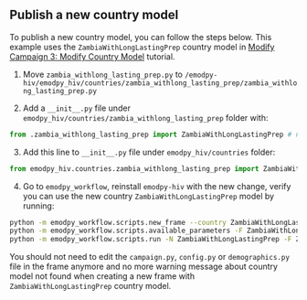 ## Publish a new country model

To publish a new country model, you can follow the steps below. This example uses the `ZambiaWithLongLastingPrep` country model in 
[Modify Campaign 3: Modify Country Model](../tutorials/modify_campaign_3_modify_country_model.md) tutorial.

1. Move `zambia_withlong_lasting_prep.py` to `/emodpy-hiv/emodpy_hiv/countries/zambia_withlong_lasting_prep/zambia_withlong_lasting_prep.py`

2. Add a `__init__.py` file under `emodpy_hiv/countries/zambia_withlong_lasting_prep` folder with:
```python
from .zambia_withlong_lasting_prep import ZambiaWithLongLastingPrep # noqa: F401
```

3. Add this line to `__init__.py` file under `emodpy_hiv/countries` folder:
```python
from emodpy_hiv.countries.zambia_withlong_lasting_prep import ZambiaWithLongLastingPrep # noqa: F401
```

4. Go to `emodpy_workflow`, reinstall `emodpy-hiv` with the new change, verify you can use the new country `ZambiaWithLongLastingPrep` model 
by running:
```bash
python -m emodpy_workflow.scripts.new_frame --country ZambiaWithLongLastingPrep --dest ZambiaWithLongLastingPrep
python -m emodpy_workflow.scripts.available_parameters -F ZambiaWithLongLastingPrep
python -m emodpy_workflow.scripts.run -N ZambiaWithLongLastingPrep -F ZambiaWithLongLastingPrep -o results/ZambiaWithLongLastingPrep -p ContainerPlatform
```
You should not need to edit the `campaign.py`, `config.py` or `demographics.py` file in the frame anymore and no more 
warning message about country model not found when creating a new frame with `ZambiaWithLongLastingPrep` country model.
